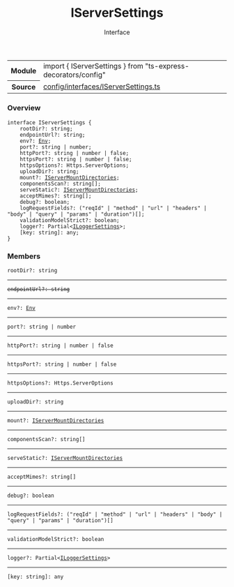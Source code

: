<header class="symbol-info-header">    <h1 id="iserversettings">IServerSettings</h1>    <label class="symbol-info-type-label interface">Interface</label>      </header>
<section class="symbol-info">      <table class="is-full-width">        <tbody>        <tr>          <th>Module</th>          <td>            <div class="lang-typescript">                <span class="token keyword">import</span> { IServerSettings }                 <span class="token keyword">from</span>                 <span class="token string">"ts-express-decorators/config"</span>                            </div>          </td>        </tr>        <tr>          <th>Source</th>          <td>            <a href="https://romakita.github.io/ts-express-decorators/#//blob/v2.15.4/src/config/interfaces/IServerSettings.ts#L0-L0">                config/interfaces/IServerSettings.ts            </a>        </td>        </tr>                </tbody>      </table>    </section>

### Overview

<pre><code class="typescript-lang"><span class="token keyword">interface</span> IServerSettings <span class="token punctuation">{</span>
    rootDir?<span class="token punctuation">:</span> <span class="token keyword">string</span><span class="token punctuation">;</span>
    endpointUrl?<span class="token punctuation">:</span> <span class="token keyword">string</span><span class="token punctuation">;</span>
    env?<span class="token punctuation">:</span> <a href="#api/common/core/env"><span class="token">Env</span></a><span class="token punctuation">;</span>
    port?<span class="token punctuation">:</span> <span class="token keyword">string</span> | <span class="token keyword">number</span><span class="token punctuation">;</span>
    httpPort?<span class="token punctuation">:</span> <span class="token keyword">string</span> | <span class="token keyword">number</span> | false<span class="token punctuation">;</span>
    httpsPort?<span class="token punctuation">:</span> <span class="token keyword">string</span> | <span class="token keyword">number</span> | false<span class="token punctuation">;</span>
    httpsOptions?<span class="token punctuation">:</span> Https.ServerOptions<span class="token punctuation">;</span>
    uploadDir?<span class="token punctuation">:</span> <span class="token keyword">string</span><span class="token punctuation">;</span>
    mount?<span class="token punctuation">:</span> <a href="#api/common/iservermountdirectories"><span class="token">IServerMountDirectories</span></a><span class="token punctuation">;</span>
    componentsScan?<span class="token punctuation">:</span> <span class="token keyword">string</span><span class="token punctuation">[</span><span class="token punctuation">]</span><span class="token punctuation">;</span>
    serveStatic?<span class="token punctuation">:</span> <a href="#api/common/iservermountdirectories"><span class="token">IServerMountDirectories</span></a><span class="token punctuation">;</span>
    acceptMimes?<span class="token punctuation">:</span> <span class="token keyword">string</span><span class="token punctuation">[</span><span class="token punctuation">]</span><span class="token punctuation">;</span>
    debug?<span class="token punctuation">:</span> <span class="token keyword">boolean</span><span class="token punctuation">;</span>
    logRequestFields?<span class="token punctuation">:</span> <span class="token punctuation">(</span>"reqId" | "method" | "url" | "headers" | "body" | "query" | "params" | "duration"<span class="token punctuation">)</span><span class="token punctuation">[</span><span class="token punctuation">]</span><span class="token punctuation">;</span>
    validationModelStrict?<span class="token punctuation">:</span> <span class="token keyword">boolean</span><span class="token punctuation">;</span>
    logger?<span class="token punctuation">:</span> Partial<<a href="#api/common/iloggersettings"><span class="token">ILoggerSettings</span></a>><span class="token punctuation">;</span>
    <span class="token punctuation">[</span>key<span class="token punctuation">:</span> <span class="token keyword">string</span><span class="token punctuation">]</span><span class="token punctuation">:</span> <span class="token keyword">any</span><span class="token punctuation">;</span>
<span class="token punctuation">}</span></code></pre>

### Members

<div class="method-overview"><pre><code class="typescript-lang">rootDir?<span class="token punctuation">:</span> <span class="token keyword">string</span></code></pre></div>
<hr />
<div class="method-overview"><pre><code class="typescript-lang"><del>endpointUrl?<span class="token punctuation">:</span> <span class="token keyword">string</span></del></code></pre></div>
<hr />
<div class="method-overview"><pre><code class="typescript-lang">env?<span class="token punctuation">:</span> <a href="#api/common/core/env"><span class="token">Env</span></a></code></pre></div>
<hr />
<div class="method-overview"><pre><code class="typescript-lang">port?<span class="token punctuation">:</span> <span class="token keyword">string</span> | <span class="token keyword">number</span></code></pre></div>
<hr />
<div class="method-overview"><pre><code class="typescript-lang">httpPort?<span class="token punctuation">:</span> <span class="token keyword">string</span> | <span class="token keyword">number</span> | false</code></pre></div>
<hr />
<div class="method-overview"><pre><code class="typescript-lang">httpsPort?<span class="token punctuation">:</span> <span class="token keyword">string</span> | <span class="token keyword">number</span> | false</code></pre></div>
<hr />
<div class="method-overview"><pre><code class="typescript-lang">httpsOptions?<span class="token punctuation">:</span> Https.ServerOptions</code></pre></div>
<hr />
<div class="method-overview"><pre><code class="typescript-lang">uploadDir?<span class="token punctuation">:</span> <span class="token keyword">string</span></code></pre></div>
<hr />
<div class="method-overview"><pre><code class="typescript-lang">mount?<span class="token punctuation">:</span> <a href="#api/common/iservermountdirectories"><span class="token">IServerMountDirectories</span></a></code></pre></div>
<hr />
<div class="method-overview"><pre><code class="typescript-lang">componentsScan?<span class="token punctuation">:</span> <span class="token keyword">string</span><span class="token punctuation">[</span><span class="token punctuation">]</span></code></pre></div>
<hr />
<div class="method-overview"><pre><code class="typescript-lang">serveStatic?<span class="token punctuation">:</span> <a href="#api/common/iservermountdirectories"><span class="token">IServerMountDirectories</span></a></code></pre></div>
<hr />
<div class="method-overview"><pre><code class="typescript-lang">acceptMimes?<span class="token punctuation">:</span> <span class="token keyword">string</span><span class="token punctuation">[</span><span class="token punctuation">]</span></code></pre></div>
<hr />
<div class="method-overview"><pre><code class="typescript-lang">debug?<span class="token punctuation">:</span> <span class="token keyword">boolean</span></code></pre></div>
<hr />
<div class="method-overview"><pre><code class="typescript-lang">logRequestFields?<span class="token punctuation">:</span> <span class="token punctuation">(</span>"reqId" | "method" | "url" | "headers" | "body" | "query" | "params" | "duration"<span class="token punctuation">)</span><span class="token punctuation">[</span><span class="token punctuation">]</span></code></pre></div>
<hr />
<div class="method-overview"><pre><code class="typescript-lang">validationModelStrict?<span class="token punctuation">:</span> <span class="token keyword">boolean</span></code></pre></div>
<hr />
<div class="method-overview"><pre><code class="typescript-lang">logger?<span class="token punctuation">:</span> Partial<<a href="#api/common/iloggersettings"><span class="token">ILoggerSettings</span></a>></code></pre></div>
<hr />
<div class="method-overview"><pre><code class="typescript-lang"><span class="token punctuation">[</span>key<span class="token punctuation">:</span> <span class="token keyword">string</span><span class="token punctuation">]</span><span class="token punctuation">:</span> <span class="token keyword">any</span></code></pre></div>
